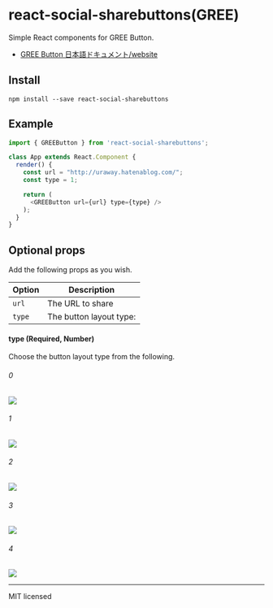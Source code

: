 # react-social-sharebuttons(GREE)
Simple React components for GREE Button.

- [GREE Button 日本語ドキュメント/website](http://uraway.hatenablog.com/entry/2016/02/07/000000)

## Install
```
npm install --save react-social-sharebuttons
```

## Example
```javascript
import { GREEButton } from 'react-social-sharebuttons';

class App extends React.Component {
  render() {
    const url = "http://uraway.hatenablog.com/";
    const type = 1;

    return (
      <GREEButton url={url} type={type} />
    );
  }
}
```


## Optional props

Add the following props as you wish.

Option|Description
---|---
`url`| The URL to share
`type`| The button layout type:


#### type (Required, Number)
Choose the button layout type from the following.

###### 0
![](http://i.imgur.com/hcYxXQY.png)

###### 1
![](http://i.imgur.com/1gHRrFF.png)

###### 2
![](http://i.imgur.com/ENTedp8.png)

###### 3
![](http://i.imgur.com/QwIw039.png)

###### 4
![](http://i.imgur.com/CFQNkOr.png)



---
MIT licensed
